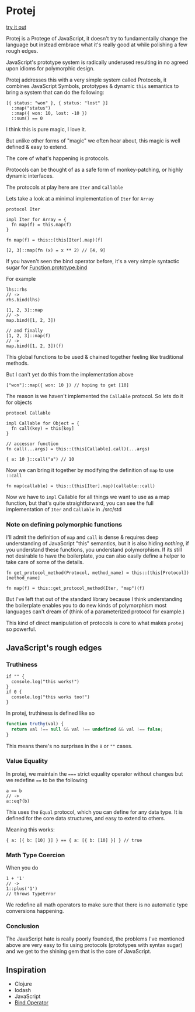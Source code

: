 # Protej

[try it out](https://mellifluous-cheesecake-459893.netlify.app/)

Protej is a Protege of JavaScript, it doesn't try to fundamentally change the language but instead embrace what it's really good at while polishing a few rough edges.

JavaScript's prototype system is radically underused resulting in no agreed upon idioms for polymorphic design.

Protej addresses this with a very simple system called Protocols, it combines JavaScript Symbols, prototypes & dynamic `this` semantics to bring a system that can do the following:

```
[{ status: "won" }, { status: "lost" }]
  ::map("status")
  ::map({ won: 10, lost: -10 })
  ::sum() == 0
```

I think this is pure magic, I love it.

But unlike other forms of "magic" we often hear about, this magic is well defined & easy to extend.

The core of what's happening is protocols.

Protocols can be thought of as a safe form of monkey-patching, or highly dynamic interfaces.

The protocols at play here are `Iter` and `Callable`

Lets take a look at a minimal implementation of `Iter` for `Array`

```
protocol Iter

impl Iter for Array = {
  fn map(f) = this.map(f)
}

fn map(f) = this::(this[Iter].map)(f)

[2, 3]::map(fn (x) = x ** 2) // [4, 9]
```

If you haven't seen the bind operator before, it's a very simple syntactic sugar for [Function.prototype.bind](https://developer.mozilla.org/en-US/docs/Web/JavaScript/Reference/Global_objects/Function/bind)

For example

```
lhs::rhs
// ->
rhs.bind(lhs)

[1, 2, 3]::map
// ->
map.bind([1, 2, 3])

// and finally
[1, 2, 3]::map(f)
// ->
map.bind([1, 2, 3])(f)
```

This global functions to be used & chained together feeling like traditional methods.

But I can't yet do this from the implementation above

```
["won"]::map({ won: 10 }) // hoping to get [10]
```

The reason is we haven't implemented the `Callable` protocol. So lets do it for objects

```
protocol Callable

impl Callable for Object = {
  fn call(key) = this[key]
}

// accessor function
fn call(...args) = this::(this[Callable].call)(...args)

{ a: 10 }::call("a") // 10
```

Now we can bring it together by modifying the definition of `map` to use `::call`

```
fn map(callable) = this::(this[Iter].map)(callable::call)
```

Now we have to `impl` Callable for all things we want to use as a map function, but that's quite straightforward, you can see the full implementation of `Iter` and `Callable` in ./src/std

### Note on defining polymorphic functions

I'll admit the definition of `map` and `call` is dense & requires deep understanding of JavaScript "this" semantics, but it is also hiding _nothing_, if you understand these functions, you understand polymorphism. If its still not desirable to have the boilerplate, you can also easily define a helper to take care of some of the details.

```
fn get_protocol_method(Protocol, method_name) = this::(this[Protocol])[method_name]

fn map(f) = this::get_protocol_method(Iter, "map")(f)
```

But I've left that out of the standard library because I think understanding the boilerplate enables you to do new kinds of polymorphism most languages can't dream of (think of a parameterized protocol for example.)

This kind of direct manipulation of protocols is core to what makes `protej` so powerful.

## JavaScript's rough edges

### Truthiness

```
if "" {
  console.log("this works!")
}
if 0 {
  console.log("this works too!")
}
```

In protej, truthiness is defined like so

```js
function truthy(val) {
  return val !== null && val !== undefined && val !== false;
}
```

This means there's no surprises in the `0` or `""` cases.

### Value Equality

In protej, we maintain the `===` strict equality operator without changes but we redefine `==` to be the following

```
a == b
// ->
a::eq?(b)
```

This uses the `Equal` protocol, which you can define for any data type. It is defined for the core data structures, and easy to extend to others.

Meaning this works:

```
{ a: [{ b: [10] }] } == { a: [{ b: [10] }] } // true
```

### Math Type Coercion

When you do

```
1 + '1'
// ->
1::plus('1')
// throws TypeError
```

We redefine all math operators to make sure that there is no automatic type conversions happening.

### Conclusion

The JavaScript hate is really poorly founded, the problems I've mentioned above are very easy to fix using protocols (prototypes with syntax sugar) and we get to the shining gem that is the core of JavaScript.

## Inspiration

- Clojure
- lodash
- JavaScript
- [Bind Operator](https://github.com/tc39/proposal-bind-operator)

